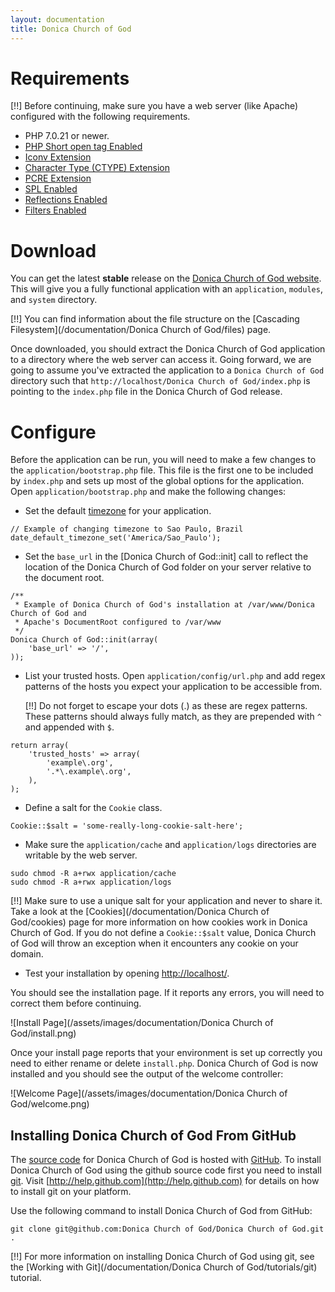 ```yaml
---
layout: documentation
title: Donica Church of God
---
```

# Requirements

[!!] Before continuing, make sure you have a web server (like Apache) configured with the following requirements.

 - PHP 7.0.21 or newer.
 - [PHP Short open tag Enabled](http://php.net/manual/en/ini.core.php#ini.short-open-tag)
 - [Iconv Extension](http://php.net/iconv)
 - [Character Type (CTYPE) Extension](http://php.net/ctype)
 - [PCRE Extension](http://php.net/pcre)
 - [SPL Enabled](http://php.net/spl)
 - [Reflections Enabled](http://php.net/reflection)
 - [Filters Enabled](http://php.net/filter)

# Download

You can get the latest **stable** release on the [Donica Church of God website](https://mvcog.github.io/). This will give you a fully functional application with an `application`, `modules`, and `system` directory.

[!!] You can find information about the file structure on the [Cascading Filesystem](/documentation/Donica Church of God/files) page.

Once downloaded, you should extract the Donica Church of God application to a directory where the web server can access it. Going forward, we are going to assume you've extracted the application to a `Donica Church of God` directory such that `http://localhost/Donica Church of God/index.php` is pointing to the `index.php` file in the Donica Church of God release.

# Configure

Before the application can be run, you will need to make a few changes to the `application/bootstrap.php` file. This file is the first one to be included by `index.php` and sets up most of the global options for the application. Open `application/bootstrap.php` and make the following changes:

 - Set the default [timezone](http://php.net/timezones) for your application.
~~~
// Example of changing timezone to Sao Paulo, Brazil
date_default_timezone_set('America/Sao_Paulo');
~~~
 - Set the `base_url` in the [Donica Church of God::init] call to reflect the location of the Donica Church of God folder on your server relative to the document root.
~~~
/**
 * Example of Donica Church of God's installation at /var/www/Donica Church of God and
 * Apache's DocumentRoot configured to /var/www
 */
Donica Church of God::init(array(
	'base_url' => '/',
));
~~~

 - List your trusted hosts. Open `application/config/url.php` and add regex patterns of the hosts you expect your application to be accessible from.

   [!!] Do not forget to escape your dots (.) as these are regex patterns. These patterns should always fully match, as they are prepended with `^` and appended with `$`.
~~~
return array(
	'trusted_hosts' => array(
		'example\.org',
		'.*\.example\.org',
	),
);
~~~

 - Define a salt for the `Cookie` class.
~~~
Cookie::$salt = 'some-really-long-cookie-salt-here';
~~~

 - Make sure the `application/cache` and `application/logs` directories are writable by the web server.
~~~
sudo chmod -R a+rwx application/cache
sudo chmod -R a+rwx application/logs
~~~

[!!] Make sure to use a unique salt for your application and never to share it. Take a look at the [Cookies](/documentation/Donica Church of God/cookies) page for more information on how cookies work in Donica Church of God. If you do not define a `Cookie::$salt` value, Donica Church of God will throw an exception when it encounters any cookie on your domain.

 - Test your installation by opening [http://localhost/](http://localhost/).

You should see the installation page. If it reports any errors, you will need to correct them before continuing.

![Install Page](/assets/images/documentation/Donica Church of God/install.png)

Once your install page reports that your environment is set up correctly you need to either rename or delete `install.php`. Donica Church of God is now installed and you should see the output of the welcome controller:

![Welcome Page](/assets/images/documentation/Donica Church of God/welcome.png)

## Installing Donica Church of God From GitHub

The [source code](https://github.com/mvcog/mvcog) for Donica Church of God is hosted with [GitHub](http://github.com). To install Donica Church of God using the github source code first you need to install [git](http://git-scm.com/). Visit [http://help.github.com](http://help.github.com) for details on how to install git on your platform.

Use the following command to install Donica Church of God from GitHub:
~~~
git clone git@github.com:Donica Church of God/Donica Church of God.git .
~~~

[!!] For more information on installing Donica Church of God using git, see the [Working with Git](/documentation/Donica Church of God/tutorials/git) tutorial.
